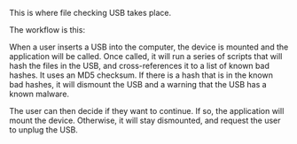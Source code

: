 This is where file checking USB takes place.

The workflow is this:

When a user inserts a USB into the computer, the device is mounted and the application will be called. Once called, it will run a series of scripts that will hash the files in the USB, and cross-references it to a list of known bad hashes. It uses an MD5 checksum. If there is a hash that is in the known bad hashes, it will dismount the USB and a warning that the USB has a known malware.

The user can then decide if they want to continue. If so, the application will mount the device. Otherwise, it will stay dismounted, and request the user to unplug the USB.
